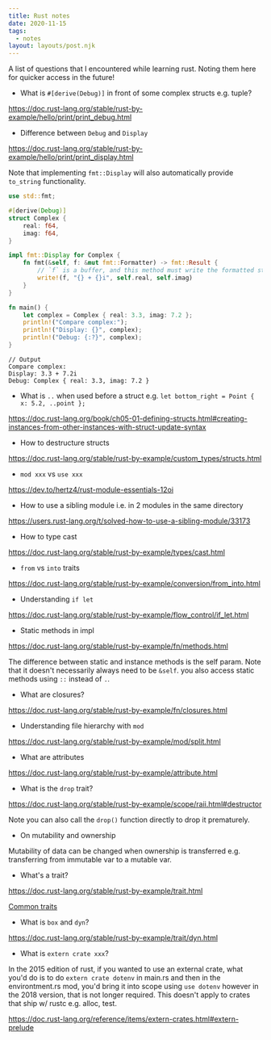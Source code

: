 ```yaml
---
title: Rust notes
date: 2020-11-15
tags:
  - notes
layout: layouts/post.njk
---
```


A list of questions that I encountered while learning rust. Noting them here for quicker access in the future!

- What is `#[derive(Debug)]` in front of some complex structs e.g. tuple?

https://doc.rust-lang.org/stable/rust-by-example/hello/print/print_debug.html

- Difference between `Debug` and `Display`

https://doc.rust-lang.org/stable/rust-by-example/hello/print/print_display.html

Note that implementing `fmt::Display` will also automatically provide `to_string` functionality.

```rust
use std::fmt;

#[derive(Debug)]
struct Complex {
    real: f64,
    imag: f64,
}

impl fmt::Display for Complex {
    fn fmt(&self, f: &mut fmt::Formatter) -> fmt::Result {
        // `f` is a buffer, and this method must write the formatted string into it
        write!(f, "{} + {}i", self.real, self.imag)
    } 
}

fn main() {
    let complex = Complex { real: 3.3, imag: 7.2 };
    println!("Compare complex:");
    println!("Display: {}", complex);
    println!("Debug: {:?}", complex);
}
```
```
// Output
Compare complex:
Display: 3.3 + 7.2i
Debug: Complex { real: 3.3, imag: 7.2 }
```

- What is `..` when used before a struct e.g. `let bottom_right = Point { x: 5.2, ..point };`
  
https://doc.rust-lang.org/book/ch05-01-defining-structs.html#creating-instances-from-other-instances-with-struct-update-syntax

- How to destructure structs

https://doc.rust-lang.org/stable/rust-by-example/custom_types/structs.html

- `mod xxx` vs `use xxx` 

https://dev.to/hertz4/rust-module-essentials-12oi

- How to use a sibling module i.e. in 2 modules in the same directory

https://users.rust-lang.org/t/solved-how-to-use-a-sibling-module/33173

- How to type cast

https://doc.rust-lang.org/stable/rust-by-example/types/cast.html

- `from` vs `into` traits

https://doc.rust-lang.org/stable/rust-by-example/conversion/from_into.html

- Understanding `if let`

https://doc.rust-lang.org/stable/rust-by-example/flow_control/if_let.html

- Static methods in impl

https://doc.rust-lang.org/stable/rust-by-example/fn/methods.html

The difference between static and instance methods is the self param. Note that it doesn't necessarily always need to be `&self`. you also access static methods using `::` instead of `.`.

- What are closures?

https://doc.rust-lang.org/stable/rust-by-example/fn/closures.html

- Understanding file hierarchy with `mod`

https://doc.rust-lang.org/stable/rust-by-example/mod/split.html

- What are attributes

https://doc.rust-lang.org/stable/rust-by-example/attribute.html

- What is the `drop` trait?

https://doc.rust-lang.org/stable/rust-by-example/scope/raii.html#destructor

Note you can also call the `drop()` function directly to drop it prematurely.

- On mutability and ownership

Mutability of data can be changed when ownership is transferred e.g. transferring from immutable var to a mutable var. 

- What's a trait?

https://doc.rust-lang.org/stable/rust-by-example/trait.html

[Common traits](https://doc.rust-lang.org/stable/rust-by-example/trait/derive.html)

- What is `box` and `dyn`?

https://doc.rust-lang.org/stable/rust-by-example/trait/dyn.html

- What is `extern crate xxx`?

In the 2015 edition of rust, if you wanted to use an external crate, what you'd do is to do `extern crate dotenv` in main.rs and then in the environtment.rs mod, you'd bring it into scope using `use dotenv` however in the 2018 version, that is not longer required. This doesn't apply to crates that ship w/ rustc e.g. alloc, test. 

https://doc.rust-lang.org/reference/items/extern-crates.html#extern-prelude





